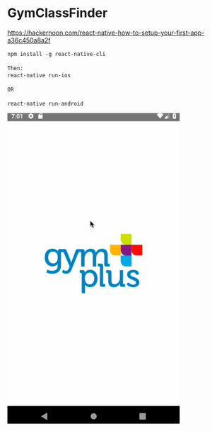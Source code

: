 # GymClassFinder

https://hackernoon.com/react-native-how-to-setup-your-first-app-a36c450a8a2f

```
npm install -g react-native-cli

Then:
react-native run-ios

OR

react-native run-android
```
![Alt text](docs/android.gif?raw=true "Android Emulator")
